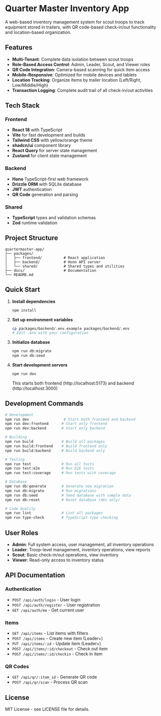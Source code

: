 # Quarter Master Inventory App

A web-based inventory management system for scout troops to track equipment stored in trailers, with QR code-based check-in/out functionality and location-based organization.

## Features

- **Multi-Tenant**: Complete data isolation between scout troops
- **Role-Based Access Control**: Admin, Leader, Scout, and Viewer roles
- **QR Code Integration**: Camera-based scanning for quick item access
- **Mobile-Responsive**: Optimized for mobile devices and tablets
- **Location Tracking**: Organize items by trailer location (Left/Right, Low/Middle/High)
- **Transaction Logging**: Complete audit trail of all check-in/out activities

## Tech Stack

### Frontend
- **React 18** with TypeScript
- **Vite** for fast development and builds
- **Tailwind CSS** with yellow/orange theme
- **shadcn/ui** component library
- **React Query** for server state management
- **Zustand** for client state management

### Backend
- **Hono** TypeScript-first web framework
- **Drizzle ORM** with SQLite database
- **JWT** authentication
- **QR Code** generation and parsing

### Shared
- **TypeScript** types and validation schemas
- **Zod** runtime validation

## Project Structure

```
quartermaster-app/
├── packages/
│   ├── frontend/          # React application
│   ├── backend/           # Hono API server
│   └── shared/            # Shared types and utilities
├── docs/                  # Documentation
└── README.md
```

## Quick Start

1. **Install dependencies**
   ```bash
   npm install
   ```

2. **Set up environment variables**
   ```bash
   cp packages/backend/.env.example packages/backend/.env
   # Edit .env with your configuration
   ```

3. **Initialize database**
   ```bash
   npm run db:migrate
   npm run db:seed
   ```

4. **Start development servers**
   ```bash
   npm run dev
   ```

   This starts both frontend (http://localhost:5173) and backend (http://localhost:3000)

## Development Commands

```bash
# Development
npm run dev                # Start both frontend and backend
npm run dev:frontend      # Start only frontend
npm run dev:backend       # Start only backend

# Building
npm run build             # Build all packages
npm run build:frontend    # Build frontend only
npm run build:backend     # Build backend only

# Testing
npm run test              # Run all tests
npm run test:e2e          # Run E2E tests
npm run test:coverage     # Run tests with coverage

# Database
npm run db:generate       # Generate new migration
npm run db:migrate        # Run migrations
npm run db:seed           # Seed database with sample data
npm run db:reset          # Reset database (dev only)

# Code Quality
npm run lint              # Lint all packages
npm run type-check        # TypeScript type checking
```

## User Roles

- **Admin**: Full system access, user management, all inventory operations
- **Leader**: Troop-level management, inventory operations, view reports
- **Scout**: Basic check-in/out operations, view inventory
- **Viewer**: Read-only access to inventory status

## API Documentation

### Authentication
- `POST /api/auth/login` - User login
- `POST /api/auth/register` - User registration
- `GET /api/auth/me` - Get current user

### Items
- `GET /api/items` - List items with filters
- `POST /api/items` - Create new item (Leader+)
- `PUT /api/items/:id` - Update item (Leader+)
- `POST /api/items/:id/checkout` - Check out item
- `POST /api/items/:id/checkin` - Check in item

### QR Codes
- `GET /api/qr/:item_id` - Generate QR code
- `POST /api/qr/scan` - Process QR scan

## License

MIT License - see LICENSE file for details.
